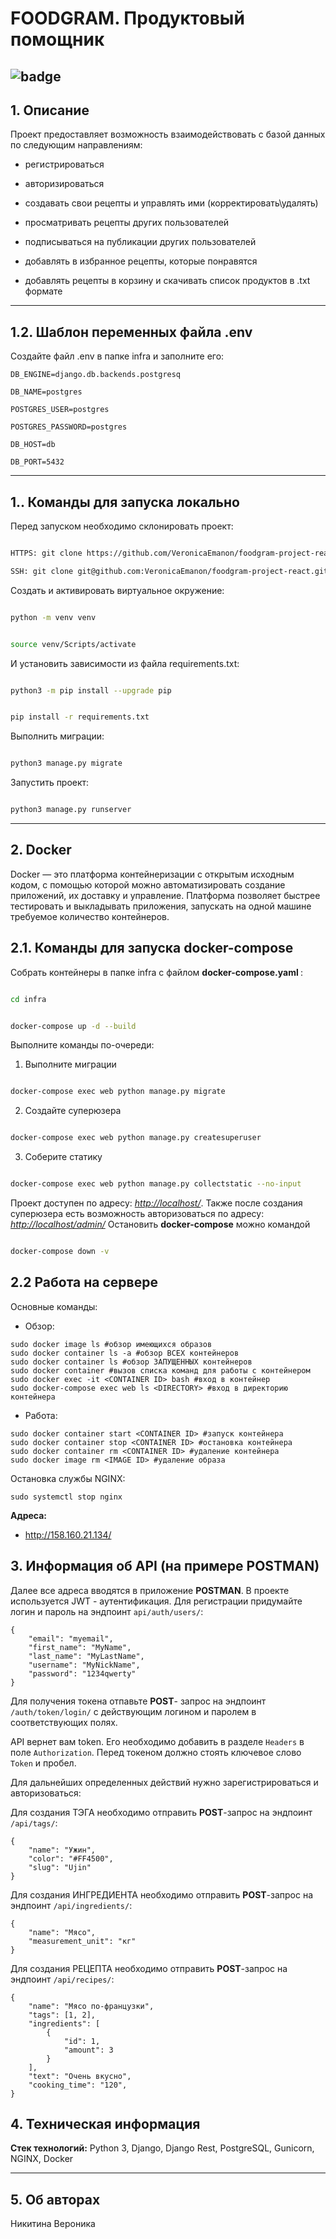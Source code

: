 # FOODGRAM. Продуктовый помощник
  
![badge](https://github.com/VeronicaEmanon/foodgram-project-react/actions/workflows/main.yml/badge.svg)
---

## 1. Описание

  
Проект предоставляет возможность взаимодействовать с базой данных по следующим направлениям:

- регистрироваться

- авторизироваться

- создавать свои рецепты и управлять ими (корректировать\удалять)

- просматривать рецепты других пользователей

- подписываться на публикации других пользователей

- добавлять в избранное рецепты, которые понравятся

- добавлять рецепты в корзину и скачивать список продуктов в .txt формате

  

---
## 1.2. Шаблон переменных файла  .env

Создайте файл .env в папке infra и заполните его:

	DB_ENGINE=django.db.backends.postgresq

	DB_NAME=postgres

	POSTGRES_USER=postgres

	POSTGRES_PASSWORD=postgres

	DB_HOST=db

	DB_PORT=5432

---

## 1.. Команды для запуска локально

  

Перед запуском необходимо склонировать проект:

```bash

HTTPS: git clone https://github.com/VeronicaEmanon/foodgram-project-react.git

SSH: git clone git@github.com:VeronicaEmanon/foodgram-project-react.git

```

  

Cоздать и активировать виртуальное окружение:

```bash

python -m venv venv

```

```bash

source venv/Scripts/activate

```

  

И установить зависимости из файла requirements.txt:

```bash

python3 -m pip install --upgrade pip

```

```bash

pip install -r requirements.txt

```

  

Выполнить миграции:

```bash

python3 manage.py migrate

```

  

Запустить проект:

```bash

python3 manage.py runserver

```

---
## 2. Docker 
Docker — это платформа контейнеризации с открытым исходным кодом, с помощью которой можно автоматизировать создание приложений, их доставку и управление. Платформа позволяет быстрее тестировать и выкладывать приложения, запускать на одной машине требуемое количество контейнеров.

## 2.1. Команды для запуска docker-compose
Собрать контейнеры в папке infra с файлом <b>docker-compose.yaml </b>:
```bash

cd infra

```
```bash

docker-compose up -d --build

```
Выполните команды по-очереди:
1. Выполните миграции
```bash

docker-compose exec web python manage.py migrate

```
2. Создайте суперюзера
```bash

docker-compose exec web python manage.py createsuperuser

```
3.  Соберите статику
```bash

docker-compose exec web python manage.py collectstatic --no-input

```
Проект доступен по адресу:
_[http://localhost/](http://localhost/)_.
Также после создания суперюзера есть возможность авторизоваться по адресу:
_[http://localhost/admin/](http://localhost/admin/)_
Остановить <b>docker-compose</b> можно командой
```bash

docker-compose down -v

```

## 2.2 Работа на сервере
Основные команды:
- Обзор:

```
sudo docker image ls #обзор имеющихся образов
sudo docker container ls -a #обзор ВСЕХ контейнеров
sudo docker container ls #обзор ЗАПУЩЕННЫХ контейнеров
sudo docker container #вызов списка команд для работы с контейнером
sudo docker exec -it <CONTAINER ID> bash #вход в контейнер
sudo docker-compose exec web ls <DIRECTORY> #вход в директорию контейнера
```
- Работа:
```
sudo docker container start <CONTAINER ID> #запуск контейнера
sudo docker container stop <CONTAINER ID> #остановка контейнера
sudo docker container rm <CONTAINER ID> #удаление контейнера
sudo docker image rm <IMAGE ID> #удаление образа
```
Остановка службы NGINX:

`
sudo systemctl stop nginx
`

<b>Адреса: </b>
- http://158.160.21.134/

## 3. Информация об API (на примере POSTMAN)
Далее все адреса вводятся в приложение <b>POSTMAN</b>.
В проекте используется JWT - аутентификация. Для регистрации придумайте логин и пароль на эндпоинт `api/auth/users/`:
```
{
    "email": "myemail",
    "first_name": "MyName",
    "last_name": "MyLastName",
	"username": "MyNickName",
	"password": "1234qwerty"
}
```
Для получения токена отпавьте <b>POST</b>- запрос на эндпоинт `/auth/token/login/` с действующим логином и паролем в соответствующих полях.

API вернет вам token. Его необходимо добавить в разделе `Headers` в поле `Authorization`. Перед токеном должно стоять ключевое слово `Token` и пробел.

Для дальнейших определенных действий нужно зарегистрироваться и авторизоваться:

Для создания ТЭГА необходимо отправить <b>POST</b>-запрос на эндпоинт `/api/tags/`:
```
{
    "name": "Ужин",
    "color": "#FF4500",
    "slug": "Ujin"
}
```

Для создания ИНГРЕДИЕНТА необходимо отправить <b>POST</b>-запрос на эндпоинт `/api/ingredients/`:
```
{
    "name": "Мясо",
    "measurement_unit": "кг"
}
```

Для создания РЕЦЕПТА необходимо отправить <b>POST</b>-запрос на эндпоинт `/api/recipes/`:
```
{
    "name": "Мясо по-французки",
    "tags": [1, 2],
    "ingredients": [
        {
            "id": 1,
            "amount": 3
        }
    ],
	"text": "Очень вкусно",
    "cooking_time": "120",
}
```
## 4. Техническая информация

  

<b>Стек технологий:</b> Python 3, Django, Django Rest, PostgreSQL, Gunicorn, NGINX, Docker

  

---

## 5. Об авторах

Никитина Вероника
